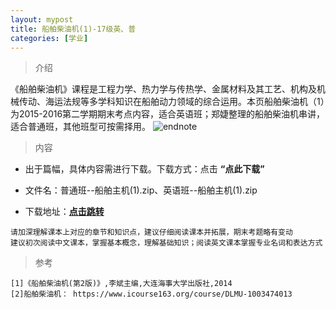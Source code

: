 ```yaml
---
layout: mypost
title: 船舶柴油机(1)-17级英、普
categories: [学业]
---
```

> 介绍

《船舶柴油机》课程是工程力学、热力学与传热学、金属材料及其工艺、机构及机械传动、海运法规等多学科知识在船舶动力领域的综合运用。本页船舶柴油机（1）为2015-2016第二学期期末考点内容，适合英语班；郑婕整理的船舶柴油机串讲，适合普通班，其他班型可按需择用。
![endnote](https://edu-image.nosdn.127.net/359902EB5B0640DE43250240130BA153.jpg?imageView&thumbnail=510y288&quality=100)

>内容 

- 出于篇幅，具体内容需进行下载。下载方式：点击  **“点此下载”**

- 文件名：普通班--船舶主机(1).zip、英语班--船舶主机(1).zip

- 下载地址：**[点击跳转](https://zhuifengyi.coding.net/p/MESC_doc/d/MESC_doc/git/tree/master/%E8%88%B9%E8%88%B6%E6%9F%B4%E6%B2%B9%E6%9C%BA)**


```
请加深理解课本上对应的章节和知识点，建议仔细阅读课本并拓展，期末考题略有变动
建议初次阅读中文课本，掌握基本概念，理解基础知识；阅读英文课本掌握专业名词和表达方式
```

> 参考

```
[1]《船舶柴油机(第2版)》,李斌主编,大连海事大学出版社,2014
[2]船舶柴油机： https://www.icourse163.org/course/DLMU-1003474013
```


